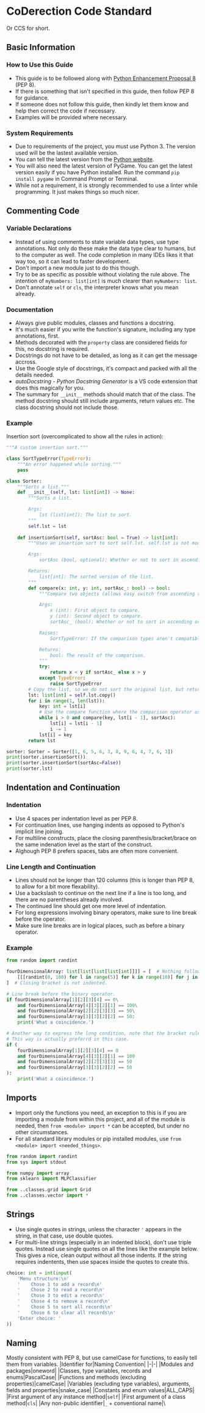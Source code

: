 # CoDerection Code Standard
Or CCS for short.
## Basic Information
### How to Use this Guide
* This guide is to be followed along with [Python Enhancement Proposal 8](https://peps.python.org/pep-0008/) (PEP 8).
* If there is something that isn't specified in this guide, then follow PEP 8 for guidance.
* If someone does not follow this guide, then kindly let them know and help then correct the code if necessary.
* Examples will be provided where necessary.
### System Requirements
* Due to requirements of the project, you must use Python 3. The version used will be the lastest available version.
* You can tell the latest version from the [Python website](https://www.python.org/).
* You will also need the latest version of PyGame. You can get the latest version easily if you have Python installed. Run the command `pip install pygame` in Command Prompt or Terminal.
* While not a requirement, it is strongly recommended to use a linter while programming. It just makes things so much nicer.
## Commenting Code
### Variable Declarations
* Instead of using comments to state variable data types, use type annotations. Not only do these make the data type clear to humans, but to the computer as well. The code completion in many IDEs likes it that way too, so it can lead to faster development.
* Don't import a new module just to do this though.
* Try to be as specific as possible without violating the rule above. The intention of `myNumbers: list[int]` is much clearer than `myNumbers: list`.
* Don't annotate `self` or `cls`, the interpreter knows what you mean already.
### Documentation
* Always give public modules, classes and functions a docstring.
* It's much easier if you write the function's signature, including any type annotations, first.
* Methods decorated with the `property` class are considered fields for this, no docstring is required.
* Docstrings do not have to be detailed, as long as it can get the message accross.
* Use the Google style of docstrings, it's compact and packed with all the details needed.
* _autoDocstring - Python Docstring Generator_ is a VS code extension that does this magically for you.
* The summary for `__init__` methods should match that of the class. The method docstring should still include arguments, return values etc. The class docstring should not include those.
### Example
Insertion sort (overcomplicated to show all the rules in action):
```python
"""A custom insertion sort."""

class SortTypeError(TypeError):
    """An error happened while sorting."""
    pass

class Sorter:
    """Sorts a list."""
    def __init__(self, lst: list[int]) -> None:
        """Sorts a list.

        Args:
            lst (list[int]): The list to sort.
        """
        self.lst = lst
    
    def insertionSort(self, sortAsc: bool = True) -> list[int]:
        """Uses an insertion sort to sort self.lst. self.lst is not modified in the process.

        Args:
            sortAsc (bool, optional): Whether or not to sort in ascending order. Defaults to True.

        Returns:
            list[int]: The sorted version of the list.
        """
        def compare(x: int, y: int, sortAsc_: bool) -> bool:
            """Compare two objects (allows easy switch from ascending to descending).

            Args:
                x (int): First object to compare.
                y (int): Second object to compare.
                sortAsc_ (bool): Whether or not to sort in ascending order.

            Raises:
                SortTypeError: If the comparison types aren't compatible.

            Returns:
                bool: The result of the comparison.
            """
            try:
                return x < y if sortAsc_ else x > y
            except TypeError:
                raise SortTypeError
        # Copy the list, so we do not sort the original list, but return a brand new one instead.
        lst: list[int] = self.lst.copy()
        for i in range(1, len(lst)):
            key: int = lst[i]
            # Use the compare function where the comparison operator usually goes
            while i > 0 and compare(key, lst[i - 1], sortAsc):
                lst[i] = lst[i - 1]
                i -= 1
            lst[i] = key
        return lst

sorter: Sorter = Sorter([1, 6, 5, 6, 3, 8, 9, 6, 4, 7, 6, 3])
print(sorter.insertionSort())
print(sorter.insertionSort(sortAsc=False))
print(sorter.lst)

```
## Indentation and Continuation
### Indentation
* Use 4 spaces per indentation level as per PEP 8.
* For continuation lines, use hanging indents as opposed to Python's implicit line joining.
* For multiline constructs, place the closing parenthesis/bracket/brace on the same indenation level as the start of the construct.
* Alghough PEP 8 prefers spaces, tabs are often more convenient.
### Line Length and Continuation
* Lines should not be longer than 120 columns (this is longer than PEP 8, to allow for a bit more flexability).
* Use a backslash to continue on the next line if a line is too long, and there are no parentheses already involved.
* The continued line should get one more level of indentation.
* For long expressions involving binary operators, make sure to line break before the operator.
* Make sure line breaks are in logical places, such as before a binary operator.
### Example
```python
from random import randint

fourDimensionalArray: list[list[list[list[int]]]] = [  # Nothing follows this bracket on this line.
    [[[randint(0, 100) for l in range(5)] for k in range(10)] for j in range(20)] for i in range(30)
]  # Closing bracket is not indented.

# Line break before the binary operator.
if fourDimensionalArray[1][2][3][4] == 0\
    and fourDimensionalArray[4][3][2][1] == 100\
    and fourDimensionalArray[2][2][3][3] == 50\
    and fourDimensionalArray[3][3][2][2] == 50:
    print('What a coincidence.')

# Another way to express the long condition, note that the bracket rules apply here.
# This way is actually preferrd in this case.
if (
    fourDimensionalArray[1][2][3][4] == 0
    and fourDimensionalArray[4][3][2][1] == 100
    and fourDimensionalArray[2][2][3][3] == 50
    and fourDimensionalArray[3][3][2][2] == 50
):
    print('What a coincidence.')
```
## Imports
* Import only the functions you need, an exception to this is if you are importing a module from within this project, and all of the module is needed, then `from <module> import *` can be accepted, but under no other circumstances.
* For all standard library modules or pip installed modules, use `from <module> import <needed_things>`.
```python
from random import randint
from sys import stdout

from numpy import array
from sklearn import MLPClassifier

from ..classes.grid import Grid
from ..classes.vector import *

```
## Strings
* Use single quotes in strings, unless the character `'` appears in the string, in that case, use double quotes.
* For multi-line strings (especially in an indented block), don't use triple quotes. Instead use single quotes on all the lines like the example below. This gives a nice, clean output without all those indents. If the string requires indentents, then use spaces inside the quotes to create this.
```python
choice: int = int(input(
    'Menu structure:\n'
    '    Chose 1 to add a record\n'
    '    Chose 2 to read a record\n'
    '    Chose 3 to edit a record\n'
    '    Chose 4 to remove a record\n'
    '    Chose 5 to sort all records\n'
    '    Chose 6 to clear all records\n'
    'Enter choice: '
))

```
## Naming
Mostly consistent with PEP 8, but use camelCase for functions, to easily tell them from variables.
|Identifier for|Naming Convention|
|-|-|
|Modules and packages|oneword|
|Classes, type variables, records and enums|PascalCase|
|Functions and methods (excluding properties)|camelCase|
|Variables (excluding type variables), arguments, fields and properties|snake_case|
|Constants and enum values|ALL_CAPS|
|First argument of any instance method|`self`|
|First argument of a class method|`cls`|
|Any non-public identifier|`_` + conventional name|\
